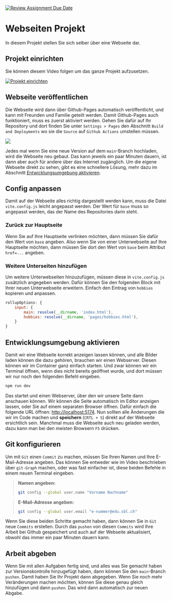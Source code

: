 [![Review Assignment Due Date](https://classroom.github.com/assets/deadline-readme-button-22041afd0340ce965d47ae6ef1cefeee28c7c493a6346c4f15d667ab976d596c.svg)](https://classroom.github.com/a/JIBe62sG)
# Webseiten Projekt

In diesem Projekt stellen Sie sich selber über eine Webseite dar.

## Projekt einrichten

Sie können diesem Video folgen um das ganze Projekt aufzusetzen.

[![Projekt
einrichten](https://img.youtube.com/vi/e_Hr8u-CLYY/0.jpg)](https://www.youtube.com/watch?v=e_Hr8u-CLYY)

## Webseite veröffentlichen

Die Webseite wird dann über Github-Pages automatisch veröffentlicht, und kann
mit Freunden und Familie geteilt werden. Damit Github-Pages auch funktioniert,
muss es zuerst aktiviert werden. Gehen Sie dafür auf Ihr Repository und dort
finden Sie unter `Settings > Pages` den Abschnitt `Build and Deployments` wo sie
die `Source` auf `Github Actions` umstellen müssen.

![](screenshot-pages.png)

Jedes mal wenn Sie eine neue Version auf dem `main`-Branch hochladen, wird die
Webseite neu gebaut. Das kann jeweils ein paar Minuten dauern, ist dann aber
auch für andere über das Internet zugänglich. Um die eigene Webseite direkt zu
sehen, gibt es eine schnellere Lösung, mehr dazu im Abschnitt
[Entwicklungsumgebung aktivieren](#entwicklungsumgebung-aktivieren).

## Config anpassen

Damit auf der Webseite alles richtig dargestellt werden kann, muss die Datei
`vite.config.js` leicht angepasst werden. Der Wert für `base` muss so angepasst
werden, das der Name des Repositories darin steht.

### Zurück zur Hauptseite

Wenn Sie auf Ihre Hauptseite verlinken möchten, dann müssen Sie dafür den Wert
von `base` angeben. Also wenn Sie von einer Unterwebseite auf Ihre Hauptseite
möchten, dann müssen Sie dort den Wert von `base` beim Attribut `href=...` angeben.

### Weitere Unterseiten hinzufügen

Um weitere Unterwebseiten hinzuzufügen, müssen diese in `vite.config.js`
zusätzlich angegeben werden. Dafür können Sie den folgenden Block mit Ihrer
neuen Unterwebseite erweitern. Einfach den Eintrag von `hobbies` kopieren und anpassen.

```js
rollupOptions: {
    input: {
        main: resolve(__dirname, 'index.html'),
        hobbies: resolve(__dirname, 'pages/hobbies.html'),
    }
}
```

## Entwicklungsumgebung aktivieren

Damit wir eine Webseite korrekt anzeigen lassen können, und alle Bilder laden
können die dazu gehören, brauchen wir einen Webserver. Diesen können wir im
Container ganz einfach starten. Und zwar können wir ein Terminal öffnen, wenn
dies nicht bereits geöffnet wurde, und dort müssen wir nur noch den folgenden
Befehl eingeben.

```bash
npm run dev
```

Das startet und einen Webserver, über den wir unsere Seite dann anschauen
können. Wir können die Seite automatisch im Editor anzeigen lassen, oder Sie auf
einem separaten Browser öffnen. Dafür einfach die folgende URL öffnen:
[http://localhost:5174](http://localhost:5174). Nun sollten alle Änderungen die
wir im Code machen und **speichern** (`CRTL + S`) direkt auf der Webseite
ersichtlich sein. Manchmal muss die Webseite auch neu geladen werden, dazu kann
man bei den meisten Browsern `F5` drücken.

## Git konfigurieren

Um mit `Git` einen `Commit` zu machen, müssen Sie Ihren Namen und Ihre
E-Mail-Adresse angeben. Das können Sie entweder wie im Video beschrieben über
`git-Graph` machen, oder was fast einfacher ist, diese beiden Befehle in einem
neuen Terminal eingeben.

> **Namen angeben:**
>
> ```bash
> git config --global user.name "Vorname Nachname"
> ```

> **E-Mail-Adresse angeben:**
>
> ```bash
> git config --global user.email "e-nummer@edu.sbl.ch"
> ```

Wenn Sie diese beiden Schritte gemacht haben, dann können Sie in `Git` neue
`Commits` erstellen. Durch das `pushen` von diesen `Commits` wird Ihre Arbeit
bei Github gespeichert und auch auf der Webseite aktualisiert, obwohl das immer
ein paar Minuten dauern kann.

## Arbeit abgeben

Wenn Sie mit allen Aufgaben fertig sind, und alles was Sie gemacht haben zur
Versionskontrolle hinzugefügt haben, dann können Sie den `main`-Branch `pushen`.
Damit haben Sie Ihr Projekt dann abgegeben. Wenn Sie noch mehr Veränderungen
machen möchten, können Sie diese genau gleich hinzufügen und dann `pushen`. Das
wird dann automatisch zur neuen Abgabe.
